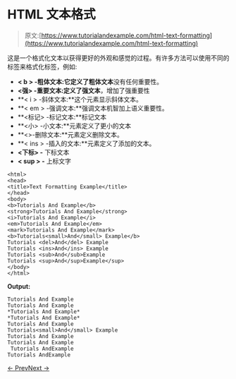 # HTML 文本格式

> 原文:[https://www.tutorialandexample.com/html-text-formatting](https://www.tutorialandexample.com/html-text-formatting)

这是一个格式化文本以获得更好的外观和感觉的过程。有许多方法可以使用不同的标签来格式化标签，例如:

*   **< b > -粗体文本:**它定义了**粗体文本**没有任何重要性。
*   **<强> -重要文本:**定义了**强文本**，增加了强重要性
*   **< i > -斜体文本:**这个元素显示斜体文本。
*   **< em > -强调文本:**强调文本机智加上语义重要性。
*   **<标记> -标记文本:**标记文本
*   **<小> -小文本:**元素定义了更小的文本
*   **<>-删除文本:**元素定义删除文本。
*   **< ins > -插入的文本:**元素定义了添加的文本。
*   **<下标> -** 下标文本
*   **< sup > -** 上标文字

```
<html>  
<head>  
<title>Text Formatting Example</title>  
</head>     
<body>  
<b>Tutorials And Example</b>  
<strong>Tutorials And Example</strong>  
<i>Tutorials And Example</i>  
<em>Tutorials And Example</em>  
<mark>Tutorials And Example</mark>  
<b>Tutorials<small>And</small> Example</b>  
Tutorials <del>And</del> Example  
Tutorials <ins>And</ins> Example  
Tutorials <sub>And</sub>Example  
Tutorials <sup>And</sup>Example</sup>  
</body>     
</html>
```

**Output:**

```
Tutorials And Example
Tutorials And Example
*Tutorials And Example*
*Tutorials And Example*
Tutorials And Example
Tutorials<small>And</small> Example
Tutorials And Example
Tutorials And Example
 Tutorials AndExample
Tutorials AndExample
```

[← Prev](https://www.tutorialandexample.com/html-attributes)[Next →](https://www.tutorialandexample.com/html-links)